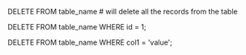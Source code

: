 DELETE FROM table_name # will delete all the records from the table

DELETE FROM table_name WHERE id = 1;

DELETE FROM table_name WHERE col1 = 'value';


